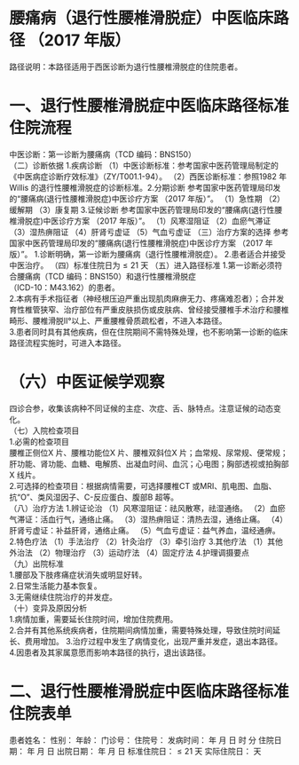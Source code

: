 # 腰痛病（退行性腰椎滑脱症）中医临床路径 （2017 年版）  
路径说明：本路径适用于西医诊断为退行性腰椎滑脱症的住院患者。  
# 一、退行性腰椎滑脱症中医临床路径标准住院流程  
中医诊断：第一诊断为腰痛病（TCD 编码：BNS150）  
（二）诊断依据 1.疾病诊断  （1）中医诊断标准：参考国家中医药管理局制定的《中医病症诊断疗效标准》（ZY/T001.1-94）。 （2）西医诊断标准：参照1982 年Willis 的退行性腰椎滑脱症的诊断标准。2.分期诊断  参考国家中医药管理局印发的“腰痛病(退行性腰椎滑脱症)中医诊疗方案
（2017 年版）”。 （1）急性期  （2）缓解期 （3）康复期 3.证候诊断  参考国家中医药管理局印发的“腰痛病(退行性腰椎滑脱症)中医诊疗方案
（2017 年版）”。 （1）风寒湿阻证 （2）血瘀气滞证 （3）湿热痹阻证 （4）肝肾亏虚证 （5）气血亏虚证 （三）治疗方案的选择 参考国家中医药管理局印发的“腰痛病(退行性腰椎滑脱症)中医诊疗方案
（2017 年版）”。 1.诊断明确，第一诊断为腰痛病（退行性腰椎滑脱症）。 2.患者适合并接受中医治疗。 （四）标准住院日为${\leqslant}21$ 天  （五）进入路径标准 1.第一诊断必须符合腰痛病（TCD 编码：BNS150）和退行性腰椎滑脱症  
（ICD-10：M43.162）的患者。  
2.本病有手术指征者（神经根压迫严重出现肌肉麻痹无力、疼痛难忍者）；合并发育性椎管狭窄、治疗部位有严重皮肤损伤或皮肤病、曾经接受腰椎手术治疗和腰椎畸形、腰椎滑脱Ⅱ°以上、严重腰椎骨质疏松者，不进入本路径。  
3.患者同时具有其他疾病，但在住院期间不需特殊处理，也不影响第一诊断的临床路径流程实施时，可进入本路径。  
# （六）中医证候学观察  
四诊合参，收集该病种不同证候的主症、次症、舌、脉特点。注意证候的动态变化。  
（七）入院检查项目  
1.必需的检查项目  
腰椎正侧位X 片、腰椎功能位X 片、腰椎双斜位X 片；血常规、尿常规、便常规；肝功能、肾功能、血糖、电解质、出凝血时间、血沉；心电图；胸部透视或拍胸部X 线片。  
2.可选择的检查项目：根据病情需要，可选择腰椎CT 或MRI、肌电图、血脂、抗“O”、类风湿因子、C-反应蛋白、腹部B 超等。  
（八）治疗方法 1.辨证论治 （1）风寒湿阻证：祛风散寒，祛湿通络。 （2）血瘀气滞证：活血行气，通络止痛。 （3）湿热痹阻证：清热去湿，通络止痛。 （4）肝肾亏虚证：补益肝肾，通络止痛。 （5）气血亏虚证：益气养血，温经通痹。 2.特色疗法 （1）手法治疗 （2）针灸治疗 （3）牵引治疗 3.其他疗法 （1）其他外治法 （2）物理治疗 （3）运动疗法 （4）固定疗法 4.护理调摄要点  
（九）出院标准  
1.腰部及下肢疼痛症状消失或明显好转。  
2.日常生活能力基本恢复。  
3.无需继续住院治疗的并发症。  
（十）变异及原因分析  
1.病情加重，需要延长住院时间，增加住院费用。  
2.合并有其他系统疾病者，住院期间病情加重，需要特殊处理，导致住院时间延长、费用增加。 3.治疗过程中发生了病情变化，出现严重并发症，退出本路径。  
4.因患者及其家属意愿而影响本路径的执行，退出该路径。  
# 二、退行性腰椎滑脱症中医临床路径标准住院表单  
患者姓名：          性别：    年龄：    门诊号：         住院号：            发病时间：   年  月  日  时  分  住院日期：   年  月  日 出院日期：   年  月   日      标准住院日：${\leqslant}21$ 天              实际住院日：      天  

